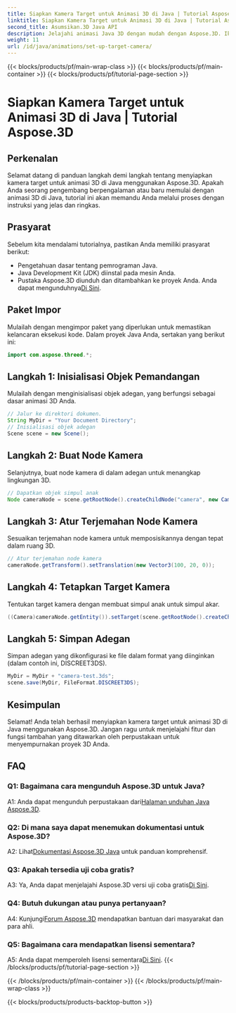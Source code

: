 ```yaml
---
title: Siapkan Kamera Target untuk Animasi 3D di Java | Tutorial Aspose.3D
linktitle: Siapkan Kamera Target untuk Animasi 3D di Java | Tutorial Aspose.3D
second_title: Asumsikan.3D Java API
description: Jelajahi animasi Java 3D dengan mudah dengan Aspose.3D. Ikuti tutorial kami untuk panduan langkah demi langkah. Unduh sekarang untuk perjalanan pengembangan 3D yang menawan.
weight: 11
url: /id/java/animations/set-up-target-camera/
---
```


{{< blocks/products/pf/main-wrap-class >}}
{{< blocks/products/pf/main-container >}}
{{< blocks/products/pf/tutorial-page-section >}}

# Siapkan Kamera Target untuk Animasi 3D di Java | Tutorial Aspose.3D

## Perkenalan

Selamat datang di panduan langkah demi langkah tentang menyiapkan kamera target untuk animasi 3D di Java menggunakan Aspose.3D. Apakah Anda seorang pengembang berpengalaman atau baru memulai dengan animasi 3D di Java, tutorial ini akan memandu Anda melalui proses dengan instruksi yang jelas dan ringkas.

## Prasyarat

Sebelum kita mendalami tutorialnya, pastikan Anda memiliki prasyarat berikut:

- Pengetahuan dasar tentang pemrograman Java.
- Java Development Kit (JDK) diinstal pada mesin Anda.
-  Pustaka Aspose.3D diunduh dan ditambahkan ke proyek Anda. Anda dapat mengunduhnya[Di Sini](https://releases.aspose.com/3d/java/).

## Paket Impor

Mulailah dengan mengimpor paket yang diperlukan untuk memastikan kelancaran eksekusi kode. Dalam proyek Java Anda, sertakan yang berikut ini:

```java
import com.aspose.threed.*;
```

## Langkah 1: Inisialisasi Objek Pemandangan

Mulailah dengan menginisialisasi objek adegan, yang berfungsi sebagai dasar animasi 3D Anda.

```java
// Jalur ke direktori dokumen.
String MyDir = "Your Document Directory";
// Inisialisasi objek adegan
Scene scene = new Scene();
```

## Langkah 2: Buat Node Kamera

Selanjutnya, buat node kamera di dalam adegan untuk menangkap lingkungan 3D.

```java
// Dapatkan objek simpul anak
Node cameraNode = scene.getRootNode().createChildNode("camera", new Camera());
```

## Langkah 3: Atur Terjemahan Node Kamera

Sesuaikan terjemahan node kamera untuk memposisikannya dengan tepat dalam ruang 3D.

```java
// Atur terjemahan node kamera
cameraNode.getTransform().setTranslation(new Vector3(100, 20, 0));
```

## Langkah 4: Tetapkan Target Kamera

Tentukan target kamera dengan membuat simpul anak untuk simpul akar.

```java
((Camera)cameraNode.getEntity()).setTarget(scene.getRootNode().createChildNode("target"));
```

## Langkah 5: Simpan Adegan

Simpan adegan yang dikonfigurasi ke file dalam format yang diinginkan (dalam contoh ini, DISCREET3DS).

```java
MyDir = MyDir + "camera-test.3ds";
scene.save(MyDir, FileFormat.DISCREET3DS);
```

## Kesimpulan

Selamat! Anda telah berhasil menyiapkan kamera target untuk animasi 3D di Java menggunakan Aspose.3D. Jangan ragu untuk menjelajahi fitur dan fungsi tambahan yang ditawarkan oleh perpustakaan untuk menyempurnakan proyek 3D Anda.

## FAQ

### Q1: Bagaimana cara mengunduh Aspose.3D untuk Java?

 A1: Anda dapat mengunduh perpustakaan dari[Halaman unduhan Java Aspose.3D](https://releases.aspose.com/3d/java/).

### Q2: Di mana saya dapat menemukan dokumentasi untuk Aspose.3D?

 A2: Lihat[Dokumentasi Aspose.3D Java](https://reference.aspose.com/3d/java/) untuk panduan komprehensif.

### Q3: Apakah tersedia uji coba gratis?

 A3: Ya, Anda dapat menjelajahi Aspose.3D versi uji coba gratis[Di Sini](https://releases.aspose.com/).

### Q4: Butuh dukungan atau punya pertanyaan?

 A4: Kunjungi[Forum Aspose.3D](https://forum.aspose.com/c/3d/18) mendapatkan bantuan dari masyarakat dan para ahli.

### Q5: Bagaimana cara mendapatkan lisensi sementara?

 A5: Anda dapat memperoleh lisensi sementara[Di Sini](https://purchase.aspose.com/temporary-license/).
{{< /blocks/products/pf/tutorial-page-section >}}

{{< /blocks/products/pf/main-container >}}
{{< /blocks/products/pf/main-wrap-class >}}

{{< blocks/products/products-backtop-button >}}
